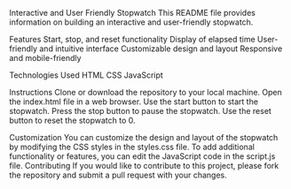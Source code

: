 Interactive and User Friendly Stopwatch
This README file provides information on building an interactive and user-friendly stopwatch.

Features
Start, stop, and reset functionality
Display of elapsed time
User-friendly and intuitive interface
Customizable design and layout
Responsive and mobile-friendly

Technologies Used
HTML
CSS
JavaScript

Instructions
Clone or download the repository to your local machine.
Open the index.html file in a web browser.
Use the start button to start the stopwatch.
Press the stop button to pause the stopwatch.
Use the reset button to reset the stopwatch to 0.

Customization
You can customize the design and layout of the stopwatch by modifying the CSS styles in the styles.css file.
To add additional functionality or features, you can edit the JavaScript code in the script.js file.
Contributing
If you would like to contribute to this project, please fork the repository and submit a pull request with your changes.

